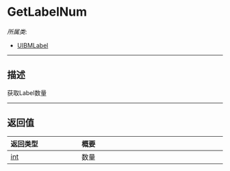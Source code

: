 # GetLabelNum

*所属类*:
* [UIBMLabel](/Api/Classes/Other/UIBMLabel.md)
------------------------------------------------------------------------------------------
## 描述

获取Label数量


------------------------------------------------------------------------------------------
## 返回值

|<div style="width:150px">返回类型</div>|<div style="width:520px">概要</div>|
|:---|:---|
|[int](/Api/DataType/Number.md)|数量|
